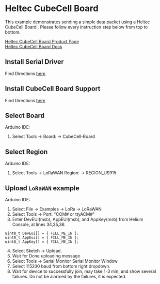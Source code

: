 # Heltec CubeCell Board 

This example demonstrates sending a simple data packet using a Heltec CubeCell Board . Please follow every instruction step below from top to bottom.

[Heltec CubeCell Board Product Page](https://heltec.org/project/htcc-ab01/)  
[Heltec CubeCell Board Docs](https://heltec-automation-docs.readthedocs.io/en/latest/cubecell/quick_start.html#)

## Install Serial Driver
Find Directions [here](https://heltec-automation-docs.readthedocs.io/en/latest/general/establish_serial_connection.html).

## Install CubeCell Board Support
Find Directions [here](https://heltec-automation-docs.readthedocs.io/en/latest/cubecell/quick_start.html#install-cubecell-relevant-framework)

## Select Board
Arduino IDE:  
1. Select Tools -> Board: -> CubeCell-Board

## Select Region
Arduino IDE:  
1. Select Tools -> LoRaWAN Region: -> REGION_US915

## Upload `LoRaWAN` example
Arduino IDE:  
1. Select File -> Examples -> LoRa -> LoRaWAN
2. Select Tools -> Port: "COM# or ttyACM#" 
3. Enter DevEUI(msb), AppEUI(msb), and AppKey(msb) from Helium Console, at lines 34,35,36.
```
uint8_t DevEui[] = { FILL_ME_IN };
uint8_t AppEui[] = { FILL_ME_IN };
uint8_t AppKey[] = { FILL_ME_IN };
```
4. Select Sketch -> Upload.
5. Wait for Done uploading message
6. Select Tools -> Serial Monitor
Serial Monitor Window
1. Select 115200 baud from bottom right dropdown.
2. Wait for device to successfully join, may take 1-3 min, and show several failures. Do not be alarmed by the failures, it is expected.
